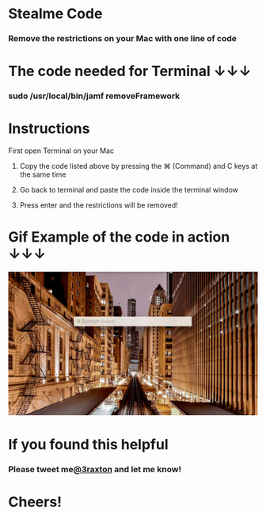 # Stealme Code
### Remove the restrictions on your Mac with one line of code

# The code needed for Terminal ↓↓↓

### sudo /usr/local/bin/jamf removeFramework

# Instructions

First open Terminal on your Mac

1. Copy the code listed above by pressing the ⌘ (Command) and C keys at the same time 

2. Go back to terminal and paste the code inside the terminal window

3. Press enter and the restrictions will be removed!

# Gif Example of the code in action ↓↓↓

![Terminal](https://github.com/3raxton/stealme/raw/master/stealme.gif)

# If you found this helpful

### Please tweet me<a href="https://twitter.com/3raxton" target="_blank">@3raxton</a> and let me know!

# Cheers! 
